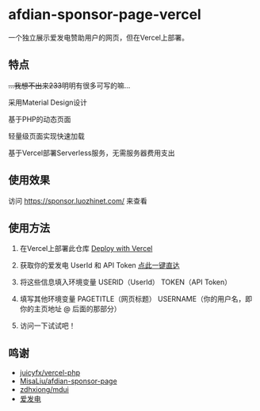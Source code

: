 # afdian-sponsor-page-vercel

一个独立展示爱发电赞助用户的网页，但在Vercel上部署。

## 特点

~~...我想不出来233~~明明有很多可写的嘛...

采用Material Design设计

基于PHP的动态页面

轻量级页面实现快速加载

基于Vercel部署Serverless服务，无需服务器费用支出

## 使用效果

访问 https://sponsor.luozhinet.com/ 来查看

## 使用方法

1. 在Vercel上部署此仓库
[Deploy with Vercel](https://vercel.com/new/clone?repository-url=https://github.com/miloce/sponsor&env=USERID,TOKEN,PAGETITLE,USERNAME)

2. 获取你的爱发电 UserId 和 API Token [点此一键直达](https://afdian.com/dashboard/dev)

3. 将这些信息填入环境变量 USERID（UserId） TOKEN（API Token）

4. 填写其他环境变量 PAGETITLE（网页标题） USERNAME（你的用户名，即你的主页地址 @ 后面的那部分）

5. 访问一下试试吧！

## 鸣谢
* [juicyfx/vercel-php](https://github.com/juicyfx/vercel-php)
* [MisaLiu/afdian-sponsor-page](https://github.com/MisaLiu/afdian-sponsor-page)
* [zdhxiong/mdui](https://github.com/zdhxiong/mdui)
* [爱发电](https://afdian.com)
